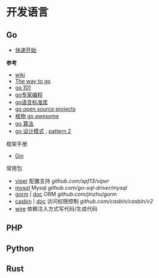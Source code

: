 # 开发语言

## Go

* [快速开始](/language/go/start)

**参考**

* [wiki](https://github.com/golang/go/wiki)
* [The way to go](https://github.com/unknwon/the-way-to-go_ZH_CN/blob/master/eBook/directory.md)
* [go 101](https://gfw.go101.org/article/101.html)
* [go专家编程](https://rainbowmango.gitbook.io/go/)
* [go语言标准库](https://books.studygolang.com/The-Golang-Standard-Library-by-Example/)
* [go open source projects](https://github.com/hackstoic/golang-open-source-projects)
* [格物 go awesome](https://shockerli.net/post/go-awesome/)
* [go 算法](https://github.com/0xAX/go-algorithms)
* [go 设计模式](https://github.com/sevenelevenlee/go-patterns) , [pattern 2](https://github.com/tmrts/go-patterns)

框架手册

* [Gin](https://gin-gonic.com/zh-cn/docs/)

常用包

* [viper](https://github.com/spf13/viper) 配置支持 _github.com/spf13/viper_
* [mysql](https://github.com/go-sql-driver/mysql) Mysql _github.com/go-sql-driver/mysql_
* [gorm](https://github.com/jinzhu/gorm) | [doc](https://gorm.io/docs/) ORM _github.com/jinzhu/gorm_
* [casbin](https://github.com/casbin/casbin) | [doc](https://casbin.org/docs/zh-CN/get-started) 访问权限控制 _github.com/casbin/casbin/v2_
* [wire](https://github.com/google/wire) 依赖注入方式写代码/生成代码


## PHP

## Python

## Rust